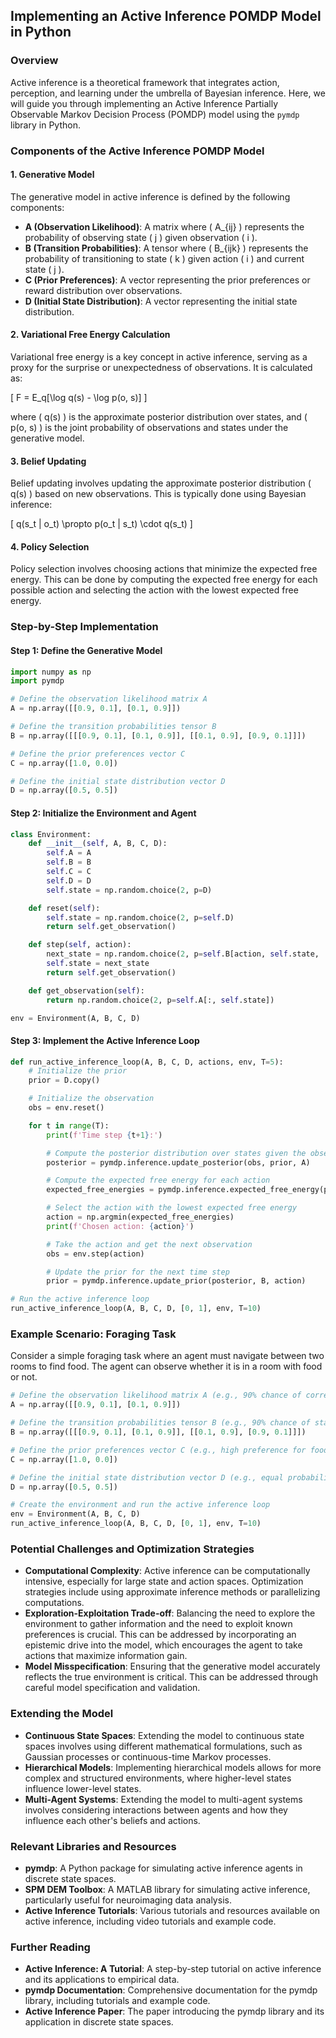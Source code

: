 ## Implementing an Active Inference POMDP Model in Python

### Overview

Active inference is a theoretical framework that integrates action, perception, and learning under the umbrella of Bayesian inference. Here, we will guide you through implementing an Active Inference Partially Observable Markov Decision Process (POMDP) model using the `pymdp` library in Python.

### Components of the Active Inference POMDP Model

#### 1. Generative Model
The generative model in active inference is defined by the following components:
- **A (Observation Likelihood)**: A matrix where \( A_{ij} \) represents the probability of observing state \( j \) given observation \( i \).
- **B (Transition Probabilities)**: A tensor where \( B_{ijk} \) represents the probability of transitioning to state \( k \) given action \( i \) and current state \( j \).
- **C (Prior Preferences)**: A vector representing the prior preferences or reward distribution over observations.
- **D (Initial State Distribution)**: A vector representing the initial state distribution.

#### 2. Variational Free Energy Calculation
Variational free energy is a key concept in active inference, serving as a proxy for the surprise or unexpectedness of observations. It is calculated as:

\[ F = E_q[\log q(s) - \log p(o, s)] \]

where \( q(s) \) is the approximate posterior distribution over states, and \( p(o, s) \) is the joint probability of observations and states under the generative model.

#### 3. Belief Updating
Belief updating involves updating the approximate posterior distribution \( q(s) \) based on new observations. This is typically done using Bayesian inference:

\[ q(s_t | o_t) \propto p(o_t | s_t) \cdot q(s_t) \]

#### 4. Policy Selection
Policy selection involves choosing actions that minimize the expected free energy. This can be done by computing the expected free energy for each possible action and selecting the action with the lowest expected free energy.

### Step-by-Step Implementation

#### Step 1: Define the Generative Model

```python
import numpy as np
import pymdp

# Define the observation likelihood matrix A
A = np.array([[0.9, 0.1], [0.1, 0.9]])

# Define the transition probabilities tensor B
B = np.array([[[0.9, 0.1], [0.1, 0.9]], [[0.1, 0.9], [0.9, 0.1]]])

# Define the prior preferences vector C
C = np.array([1.0, 0.0])

# Define the initial state distribution vector D
D = np.array([0.5, 0.5])
```

#### Step 2: Initialize the Environment and Agent

```python
class Environment:
    def __init__(self, A, B, C, D):
        self.A = A
        self.B = B
        self.C = C
        self.D = D
        self.state = np.random.choice(2, p=D)

    def reset(self):
        self.state = np.random.choice(2, p=self.D)
        return self.get_observation()

    def step(self, action):
        next_state = np.random.choice(2, p=self.B[action, self.state, :])
        self.state = next_state
        return self.get_observation()

    def get_observation(self):
        return np.random.choice(2, p=self.A[:, self.state])

env = Environment(A, B, C, D)
```

#### Step 3: Implement the Active Inference Loop

```python
def run_active_inference_loop(A, B, C, D, actions, env, T=5):
    # Initialize the prior
    prior = D.copy()

    # Initialize the observation
    obs = env.reset()

    for t in range(T):
        print(f'Time step {t+1}:')

        # Compute the posterior distribution over states given the observation
        posterior = pymdp.inference.update_posterior(obs, prior, A)

        # Compute the expected free energy for each action
        expected_free_energies = pymdp.inference.expected_free_energy(posterior, B, C, actions)

        # Select the action with the lowest expected free energy
        action = np.argmin(expected_free_energies)
        print(f'Chosen action: {action}')

        # Take the action and get the next observation
        obs = env.step(action)

        # Update the prior for the next time step
        prior = pymdp.inference.update_prior(posterior, B, action)

# Run the active inference loop
run_active_inference_loop(A, B, C, D, [0, 1], env, T=10)
```

### Example Scenario: Foraging Task

Consider a simple foraging task where an agent must navigate between two rooms to find food. The agent can observe whether it is in a room with food or not.

```python
# Define the observation likelihood matrix A (e.g., 90% chance of correct observation)
A = np.array([[0.9, 0.1], [0.1, 0.9]])

# Define the transition probabilities tensor B (e.g., 90% chance of staying in the same room)
B = np.array([[[0.9, 0.1], [0.1, 0.9]], [[0.1, 0.9], [0.9, 0.1]]])

# Define the prior preferences vector C (e.g., high preference for food)
C = np.array([1.0, 0.0])

# Define the initial state distribution vector D (e.g., equal probability of being in either room)
D = np.array([0.5, 0.5])

# Create the environment and run the active inference loop
env = Environment(A, B, C, D)
run_active_inference_loop(A, B, C, D, [0, 1], env, T=10)
```

### Potential Challenges and Optimization Strategies

- **Computational Complexity**: Active inference can be computationally intensive, especially for large state and action spaces. Optimization strategies include using approximate inference methods or parallelizing computations.
- **Exploration-Exploitation Trade-off**: Balancing the need to explore the environment to gather information and the need to exploit known preferences is crucial. This can be addressed by incorporating an epistemic drive into the model, which encourages the agent to take actions that maximize information gain.
- **Model Misspecification**: Ensuring that the generative model accurately reflects the true environment is critical. This can be addressed through careful model specification and validation.

### Extending the Model

- **Continuous State Spaces**: Extending the model to continuous state spaces involves using different mathematical formulations, such as Gaussian processes or continuous-time Markov processes.
- **Hierarchical Models**: Implementing hierarchical models allows for more complex and structured environments, where higher-level states influence lower-level states.
- **Multi-Agent Systems**: Extending the model to multi-agent systems involves considering interactions between agents and how they influence each other's beliefs and actions.

### Relevant Libraries and Resources

- **pymdp**: A Python package for simulating active inference agents in discrete state spaces.
- **SPM DEM Toolbox**: A MATLAB library for simulating active inference, particularly useful for neuroimaging data analysis.
- **Active Inference Tutorials**: Various tutorials and resources available on active inference, including video tutorials and example code.

### Further Reading

- **Active Inference: A Tutorial**: A step-by-step tutorial on active inference and its applications to empirical data.
- **pymdp Documentation**: Comprehensive documentation for the pymdp library, including tutorials and example code.
- **Active Inference Paper**: The paper introducing the pymdp library and its application in discrete state spaces.
